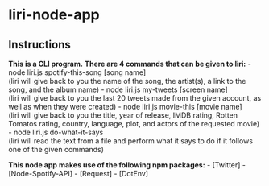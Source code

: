 # liri-node-app

## Instructions

**This is a CLI program.**
**There are 4 commands that can be given to liri:**
    - node liri.js spotify-this-song [song name] <br/>
        (liri will give back to you the name of the song, the artist(s), a link to the song, and the album name)
    - node liri.js my-tweets [screen name]<br/>
        (liri will give back to you the last 20 tweets made from the given account, as well as when they were created)
    - node liri.js movie-this [movie name]<br/>
        (liri will give back to you the title, year of release, IMDB rating, Rotten Tomatos rating, country, language, plot, and actors of the requested movie)
    - node liri.js do-what-it-says<br/>
        (liri will read the text from a file and perform what it says to do if it follows one of the given commands)

**This node app makes use of the following npm packages:**
    - [Twitter]
    - [Node-Spotify-API]
    - [Request]
    - [DotEnv]
